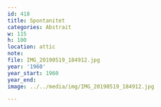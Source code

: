 ```yaml
---
id: 418
title: Spontanitet
categories: Abstrait
w: 115
h: 100
location: attic
note:
file: IMG_20190519_184912.jpg
year: '1960'
year_start: 1960
year_end:
image: ../../media/img/IMG_20190519_184912.jpg

---
```

